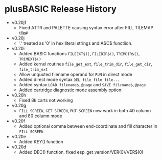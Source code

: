 # plusBASIC Release History

 - v0.20j1
   - Fixed ATTR and PALETTE causing syntax error after FILL TILEMAP tile#
 - v0.20j 
   - '.' treated as '0' in hex literal strings and ASC$ functiion.
 - v0.20i
   - Added BASIC functions `FILEEXT$()`, `FILEDIR$()`, `TRIMDIR$()`, `TRIMEXT$()`
   - Added kernel routines `file_get_ext`, `file_trim_dir`, `file_get_dir`, `file_trim_ext`
   - Allow unquoted filename operand for `RUN` in direct mode
   - Added direct mode syntax `DEL file file file...`
   - Added syntax `LOAD filename$,@page` and `SAVE filename$,@page`
   - Added cartridge diagnostic mode assembly option
 - v0.20h
   - Fixed 8k carts not working
 - v0.20g 
   - `FILL SCREEN`, `GET SCREEN`, `PUT SCREEN` now work in both 40 column and 80 column mode
 - v0.20f 
   - Added optional comma between end-coordinate and fill character in `FILL SCREEN`
 - v0.20e 
   - Added KEY() function
 - v0.20d
   - Added DEC() function, fixed esp_get_version/VER(0)/VER$(0)
 
